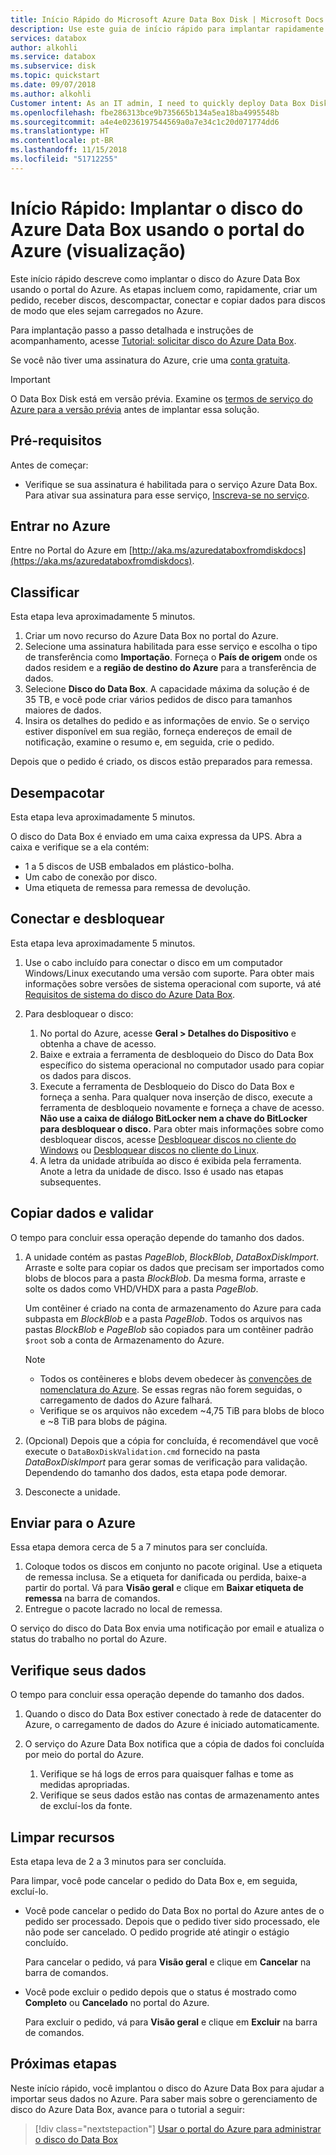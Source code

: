 ```yaml
---
title: Início Rápido do Microsoft Azure Data Box Disk | Microsoft Docs
description: Use este guia de início rápido para implantar rapidamente o disco do Azure Data Box no portal do Azure
services: databox
author: alkohli
ms.service: databox
ms.subservice: disk
ms.topic: quickstart
ms.date: 09/07/2018
ms.author: alkohli
Customer intent: As an IT admin, I need to quickly deploy Data Box Disk so as to import data into Azure.
ms.openlocfilehash: fbe286313bce9b735665b134a5ea18ba4995548b
ms.sourcegitcommit: a4e4e0236197544569a0a7e34c1c20d071774dd6
ms.translationtype: HT
ms.contentlocale: pt-BR
ms.lasthandoff: 11/15/2018
ms.locfileid: "51712255"
---
```

# <a name="quickstart-deploy-azure-data-box-disk-using-the-azure-portal-preview"></a>Início Rápido: Implantar o disco do Azure Data Box usando o portal do Azure (visualização)

Este início rápido descreve como implantar o disco do Azure Data Box usando o portal do Azure. As etapas incluem como, rapidamente, criar um pedido, receber discos, descompactar, conectar e copiar dados para discos de modo que eles sejam carregados no Azure. 

Para implantação passo a passo detalhada e instruções de acompanhamento, acesse [Tutorial: solicitar disco do Azure Data Box](data-box-disk-deploy-ordered.md). 

Se você não tiver uma assinatura do Azure, crie uma [conta gratuita](https://azure.microsoft.com/free/?WT.mc_id=A261C142F).

> [!IMPORTANT]
> O Data Box Disk está em versão prévia. Examine os [termos de serviço do Azure para a versão prévia](https://azure.microsoft.com/support/legal/preview-supplemental-terms/) antes de implantar essa solução.

## <a name="prerequisites"></a>Pré-requisitos

Antes de começar:

- Verifique se sua assinatura é habilitada para o serviço Azure Data Box. Para ativar sua assinatura para esse serviço, [Inscreva-se no serviço](https://aka.ms/azuredataboxfromdiskdocs).

## <a name="sign-in-to-azure"></a>Entrar no Azure

Entre no Portal do Azure em [http://aka.ms/azuredataboxfromdiskdocs](https://aka.ms/azuredataboxfromdiskdocs).

## <a name="order"></a>Classificar

Esta etapa leva aproximadamente 5 minutos.

1. Criar um novo recurso do Azure Data Box no portal do Azure. 
2. Selecione uma assinatura habilitada para esse serviço e escolha o tipo de transferência como **Importação**. Forneça o **País de origem** onde os dados residem e a **região de destino do Azure** para a transferência de dados.
3. Selecione **Disco do Data Box**. A capacidade máxima da solução é de 35 TB, e você pode criar vários pedidos de disco para tamanhos maiores de dados.  
4. Insira os detalhes do pedido e as informações de envio. Se o serviço estiver disponível em sua região, forneça endereços de email de notificação, examine o resumo e, em seguida, crie o pedido. 

Depois que o pedido é criado, os discos estão preparados para remessa. 

## <a name="unpack"></a>Desempacotar

Esta etapa leva aproximadamente 5 minutos.

O disco do Data Box é enviado em uma caixa expressa da UPS. Abra a caixa e verifique se a ela contém:

- 1 a 5 discos de USB embalados em plástico-bolha.
- Um cabo de conexão por disco. 
- Uma etiqueta de remessa para remessa de devolução.

## <a name="connect-and-unlock"></a>Conectar e desbloquear

Esta etapa leva aproximadamente 5 minutos.

1. Use o cabo incluído para conectar o disco em um computador Windows/Linux executando uma versão com suporte. Para obter mais informações sobre versões de sistema operacional com suporte, vá até [Requisitos de sistema do disco do Azure Data Box](data-box-disk-system-requirements.md). 
2. Para desbloquear o disco:

    1. No portal do Azure, acesse **Geral > Detalhes do Dispositivo** e obtenha a chave de acesso.
    2. Baixe e extraia a ferramenta de desbloqueio do Disco do Data Box específico do sistema operacional no computador usado para copiar os dados para discos. 
    3. Execute a ferramenta de Desbloqueio do Disco do Data Box e forneça a senha. Para qualquer nova inserção de disco, execute a ferramenta de desbloqueio novamente e forneça a chave de acesso. **Não use a caixa de diálogo BitLocker nem a chave do BitLocker para desbloquear o disco.** Para obter mais informações sobre como desbloquear discos, acesse [Desbloquear discos no cliente do Windows](data-box-disk-deploy-set-up.md#unlock-disks-on-windows-client) ou [Desbloquear discos no cliente do Linux](data-box-disk-deploy-set-up.md#unlock-disks-on-linux-client).
    4. A letra da unidade atribuída ao disco é exibida pela ferramenta. Anote a letra da unidade de disco. Isso é usado nas etapas subsequentes.

## <a name="copy-data-and-validate"></a>Copiar dados e validar

O tempo para concluir essa operação depende do tamanho dos dados. 

1. A unidade contém as pastas *PageBlob*, *BlockBlob*, *DataBoxDiskImport*. Arraste e solte para copiar os dados que precisam ser importados como blobs de blocos para a pasta *BlockBlob*. Da mesma forma, arraste e solte os dados como VHD/VHDX para a pasta *PageBlob*.

    Um contêiner é criado na conta de armazenamento do Azure para cada subpasta em *BlockBlob* e a pasta *PageBlob*. Todos os arquivos nas pastas *BlockBlob* e *PageBlob* são copiados para um contêiner padrão `$root` sob a conta de Armazenamento do Azure.

    > [!NOTE] 
    > - Todos os contêineres e blobs devem obedecer às [convenções de nomenclatura do Azure](data-box-disk-limits.md#azure-block-blob-and-page-blob-naming-conventions). Se essas regras não forem seguidas, o carregamento de dados do Azure falhará.
    > - Verifique se os arquivos não excedem ~4,75 TiB para blobs de bloco e ~8 TiB para blobs de página.

2. (Opcional) Depois que a cópia for concluída, é recomendável que você execute o `DataBoxDiskValidation.cmd` fornecido na pasta *DataBoxDiskImport* para gerar somas de verificação para validação. Dependendo do tamanho dos dados, esta etapa pode demorar. 
3. Desconecte a unidade. 

## <a name="ship-to-azure"></a>Enviar para o Azure

Essa etapa demora cerca de 5 a 7 minutos para ser concluída.

1. Coloque todos os discos em conjunto no pacote original. Use a etiqueta de remessa inclusa. Se a etiqueta for danificada ou perdida, baixe-a partir do portal. Vá para **Visão geral** e clique em **Baixar etiqueta de remessa** na barra de comandos.
2. Entregue o pacote lacrado no local de remessa.  

O serviço do disco do Data Box envia uma notificação por email e atualiza o status do trabalho no portal do Azure.

## <a name="verify-your-data"></a>Verifique seus dados

O tempo para concluir essa operação depende do tamanho dos dados.

1. Quando o disco do Data Box estiver conectado à rede de datacenter do Azure, o carregamento de dados do Azure é iniciado automaticamente. 
2. O serviço do Azure Data Box notifica que a cópia de dados foi concluída por meio do portal do Azure. 
    
    1. Verifique se há logs de erros para quaisquer falhas e tome as medidas apropriadas.
    2. Verifique se seus dados estão nas contas de armazenamento antes de excluí-los da fonte.

## <a name="clean-up-resources"></a>Limpar recursos

Esta etapa leva de 2 a 3 minutos para ser concluída.

Para limpar, você pode cancelar o pedido do Data Box e, em seguida, excluí-lo.

- Você pode cancelar o pedido do Data Box no portal do Azure antes de o pedido ser processado. Depois que o pedido tiver sido processado, ele não pode ser cancelado. O pedido progride até atingir o estágio concluído. 

    Para cancelar o pedido, vá para **Visão geral** e clique em **Cancelar** na barra de comandos.  

- Você pode excluir o pedido depois que o status é mostrado como **Completo** ou **Cancelado** no portal do Azure. 

    Para excluir o pedido, vá para **Visão geral** e clique em **Excluir** na barra de comandos.

## <a name="next-steps"></a>Próximas etapas

Neste início rápido, você implantou o disco do Azure Data Box para ajudar a importar seus dados no Azure. Para saber mais sobre o gerenciamento de disco do Azure Data Box, avance para o tutorial a seguir: 

> [!div class="nextstepaction"]
> [Usar o portal do Azure para administrar o disco do Data Box](data-box-portal-ui-admin.md)
